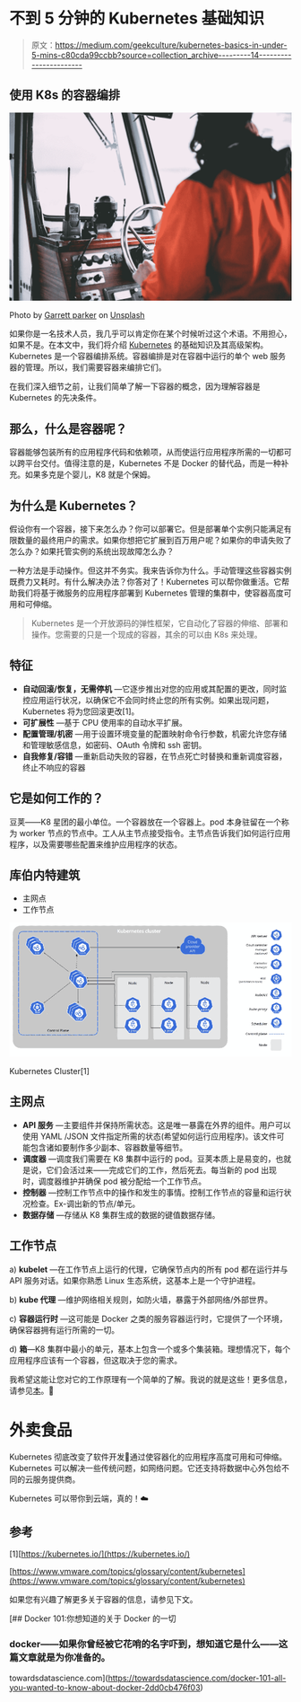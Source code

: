 # 不到 5 分钟的 Kubernetes 基础知识

> 原文：<https://medium.com/geekculture/kubernetes-basics-in-under-5-mins-c80cda99ccbb?source=collection_archive---------14----------------------->

## 使用 K8s 的容器编排

![](img/01ba7c2ff501dc98d77b92a8951d72c3.png)

Photo by [Garrett parker](https://unsplash.com/@garrettpsystems?utm_source=medium&utm_medium=referral) on [Unsplash](https://unsplash.com?utm_source=medium&utm_medium=referral)

如果你是一名技术人员，我几乎可以肯定你在某个时候听过这个术语。不用担心，如果不是。在本文中，我们将介绍 [Kubernetes](https://en.wikipedia.org/wiki/Kubernetes) 的基础知识及其高级架构。Kubernetes 是一个容器编排系统。容器编排是对在容器中运行的单个 web 服务器的管理。所以，我们需要容器来编排它们。

在我们深入细节之前，让我们简单了解一下容器的概念，因为理解容器是 Kubernetes 的先决条件。

## 那么，什么是容器呢？

容器能够包装所有的应用程序代码和依赖项，从而使运行应用程序所需的一切都可以跨平台交付。值得注意的是，Kubernetes 不是 Docker 的替代品，而是一种补充。如果多克是个婴儿，K8 就是个保姆。

## 为什么是 Kubernetes？

假设你有一个容器，接下来怎么办？你可以部署它。但是部署单个实例只能满足有限数量的最终用户的需求。如果你想把它扩展到百万用户呢？如果你的申请失败了怎么办？如果托管实例的系统出现故障怎么办？

一种方法是手动操作。但这并不务实。我来告诉你为什么。手动管理这些容器实例既费力又耗时。有什么解决办法？你答对了！Kubernetes 可以帮你做重活。它帮助我们将基于微服务的应用程序部署到 Kubernetes 管理的集群中，使容器高度可用和可伸缩。

> Kubernetes 是一个开放源码的弹性框架，它自动化了容器的伸缩、部署和操作。您需要的只是一个现成的容器，其余的可以由 K8s 来处理。

## 特征

*   **自动回滚/恢复，无需停机** —它逐步推出对您的应用或其配置的更改，同时监控应用运行状况，以确保它不会同时终止您的所有实例。如果出现问题，Kubernetes 将为您回滚更改[1]。
*   **可扩展性** —基于 CPU 使用率的自动水平扩展。
*   **配置管理/机密** —用于设置环境变量的配置映射命令行参数，机密允许您存储和管理敏感信息，如密码、OAuth 令牌和 ssh 密钥。
*   **自我修复/容错** —重新启动失败的容器，在节点死亡时替换和重新调度容器，终止不响应的容器

## 它是如何工作的？

豆荚——K8 星团的最小单位。一个容器放在一个容器上。pod 本身驻留在一个称为 worker 节点的节点中。工人从主节点接受指令。主节点告诉我们如何运行应用程序，以及需要哪些配置来维护应用程序的状态。

## 库伯内特建筑

*   主网点
*   工作节点

![](img/4e3f31b11da85034fca20e7113ae15de.png)

Kubernetes Cluster[1]

## 主网点

*   **API 服务** —主要组件并保持所需状态。这是唯一暴露在外界的组件。用户可以使用 YAML /JSON 文件指定所需的状态(希望如何运行应用程序)。该文件可能包含诸如要制作多少副本、容器数量等细节。
*   **调度器** —调度我们需要在 K8 集群中运行的 pod。豆荚本质上是易变的，也就是说，它们会活过来——完成它们的工作，然后死去。每当新的 pod 出现时，调度器维护并确保 pod 被分配给一个工作节点。
*   **控制器** —控制工作节点中的操作和发生的事情。控制工作节点的容量和运行状况检查。Ex-调出新的节点/单元。
*   **数据存储** —存储从 K8 集群生成的数据的键值数据存储。

## 工作节点

a) **kubelet** —在工作节点上运行的代理，它确保节点内的所有 pod 都在运行并与 API 服务对话。如果你熟悉 Linux 生态系统，这基本上是一个守护进程。

b) **kube 代理** —维护网络相关规则，如防火墙，暴露于外部网络/外部世界。

c) **容器运行时** —这可能是 Docker 之类的服务容器运行时，它提供了一个环境，确保容器拥有运行所需的一切。

d) **箱**—K8 集群中最小的单元，基本上包含一个或多个集装箱。理想情况下，每个应用程序应该有一个容器，但这取决于您的需求。

我希望这能让您对它的工作原理有一个简单的了解。我说的就是这些！更多信息，请参见[本](https://github.com/kubernetes/kubernetes)。🎉

# 外卖食品

Kubernetes 彻底改变了软件开发🚧通过使容器化的应用程序高度可用和可伸缩。Kubernetes 可以解决一些传统问题，如网络问题。它还支持将数据中心外包给不同的云服务提供商。

Kubernetes 可以带你到云端，真的！☁️

## 参考

[1][https://kubernetes.io/](https://kubernetes.io/)

[https://www.vmware.com/topics/glossary/content/kubernetes](https://www.vmware.com/topics/glossary/content/kubernetes)

如果您有兴趣了解更多关于容器的信息，请参见下文。

[](https://towardsdatascience.com/docker-101-all-you-wanted-to-know-about-docker-2dd0cb476f03) [## Docker 101:你想知道的关于 Docker 的一切

### docker——如果你曾经被它花哨的名字吓到，想知道它是什么——这篇文章就是为你准备的。

towardsdatascience.com](https://towardsdatascience.com/docker-101-all-you-wanted-to-know-about-docker-2dd0cb476f03)